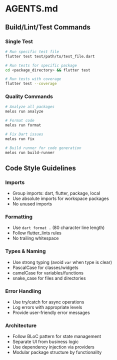 # AGENTS.md

## Build/Lint/Test Commands

### Single Test
```bash
# Run specific test file
flutter test test/path/to/test_file.dart

# Run tests for specific package
cd <package_directory> && flutter test

# Run tests with coverage
flutter test --coverage
```

### Quality Commands
```bash
# Analyze all packages
melos run analyze

# Format code
melos run format

# Fix Dart issues
melos run fix

# Build runner for code generation
melos run build-runner
```

## Code Style Guidelines

### Imports
- Group imports: dart, flutter, package, local
- Use absolute imports for workspace packages
- No unused imports

### Formatting
- Use `dart format .` (80 character line length)
- Follow flutter_lints rules
- No trailing whitespace

### Types & Naming
- Use strong typing (avoid `var` when type is clear)
- PascalCase for classes/widgets
- camelCase for variables/functions
- snake_case for files and directories

### Error Handling
- Use try/catch for async operations
- Log errors with appropriate levels
- Provide user-friendly error messages

### Architecture
- Follow BLoC pattern for state management
- Separate UI from business logic
- Use dependency injection via providers
- Modular package structure by functionality